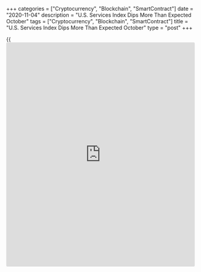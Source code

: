 +++
categories = ["Cryptocurrency", "Blockchain", "SmartContract"]
date = "2020-11-04"
description = "U.S. Services Index Dips More Than Expected October"
tags = ["Cryptocurrency", "Blockchain", "SmartContract"]
title = "U.S. Services Index Dips More Than Expected October"
type = "post"
+++

{{<iframe id="large-banner" src="https://www.bounty.group/#slide=6.0" width="100%" height="600" scrolling="no" style="border: 0px solid rgb(216, 221, 230); border-radius: 3px;">}}

Growth in U.S. service sector activity slowed by more than expected in
the month of October, according to a report released by the Institute
for Supply Management on Wednesday.

The ISM said its services PMI dipped to 56.6 in October from 57.8 in
September, although a reading above 50 still indicates growth in the
service sector. Economists had expected the index to edge down to 57.5.

"There has been a slight pull back in the rate of growth in the Services
Sector in the month of October," said Anthony Nieves, Chair of the ISM
Services Business Survey Committee.

"Respondents' comments are cautiously optimistic about [business][1]
conditions and the economy," he added. "There is a degree of uncertainty
due to the pandemic, capacity constraints, logistics and the elections."

The bigger than expected decrease by the headline index came as the new
orders index slid to 58.8 in October from 61.5 in September and the
business activity index dropped to 61.2 from 63.0.

The report said the employment index also fell to 50.1 in October from
51.8 in September, suggesting employment in the service sector was
nearly unchanged.

Meanwhile, the ISM said the prices index jumped to 63.9 in October from
59.0 in September, indicating a notable acceleration in the pace of
price growth.

The ISM released a separate report on Monday showing growth in U.S.
manufacturing activity accelerated by much more than expected in the
month of October.

The purchasing managers index climbed to 59.3 in October from 55.4 in
September, with a reading above 50 indicating growth in manufacturing
activity. Economists had expected the index to inch up to 55.8.

For comments and feedback [contact](https://www.playgroundfx.com/contact/): editorial@rtt[news](https://www.letsplayfx.com/blog/forex-news-website/).com

[Economic News][2]

 **What parts of the world are seeing the best (and worst) economic
performances lately? Click[here][3] to check out our [Econ Scorecard][3]
and find out! See up-to-the-moment [ranking](https://www.playgroundfx.com/blog/crypto-exchange-ranking/)s for the best and worst
performers in [GDP][4], [unemployment rate][5], [inflation][6] and much
more.**

   1. www.rtt[news](https://www.letsplayfx.com/blog/forex-news-website/).com/Content/Business.aspx
   2. www.rtt[news](https://www.letsplayfx.com/blog/forex-news-website/).com/Content/EconomicNews.aspx
   3. www.rtt[news](https://www.letsplayfx.com/blog/forex-news-website/).com/economic-scorecard/world-rank/PPI/highest-performance.aspx
   4. www.rtt[news](https://www.letsplayfx.com/blog/forex-news-website/).com/economic-scorecard/world-rank/GDP/highest-performance.aspx
   5. www.rtt[news](https://www.letsplayfx.com/blog/forex-news-website/).com/economic-scorecard/world-rank/unemployment-rate/lowest-performance.aspx
   6. www.rtt[news](https://www.letsplayfx.com/blog/forex-news-website/).com/economic-scorecard/world-rank/CPI/highest-performance.aspx